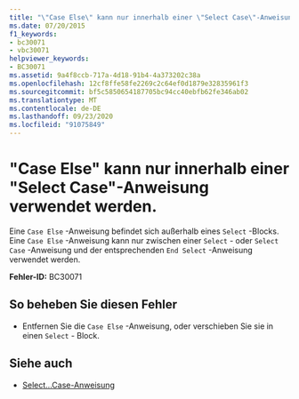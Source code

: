 ```yaml
---
title: "\"Case Else\" kann nur innerhalb einer \"Select Case\"-Anweisung verwendet werden."
ms.date: 07/20/2015
f1_keywords:
- bc30071
- vbc30071
helpviewer_keywords:
- BC30071
ms.assetid: 9a4f8ccb-717a-4d18-91b4-4a373202c38a
ms.openlocfilehash: 12cf8ffe58fe2269c2c64ef0d1879e32835961f3
ms.sourcegitcommit: bf5c5850654187705bc94cc40ebfb62fe346ab02
ms.translationtype: MT
ms.contentlocale: de-DE
ms.lasthandoff: 09/23/2020
ms.locfileid: "91075849"
---
```

# <a name="case-else-can-only-appear-inside-a-select-case-statement"></a>"Case Else" kann nur innerhalb einer "Select Case"-Anweisung verwendet werden.

Eine `Case Else` -Anweisung befindet sich außerhalb eines `Select` -Blocks. Eine `Case Else` -Anweisung kann nur zwischen einer `Select` - oder `Select Case` -Anweisung und der entsprechenden `End Select` -Anweisung verwendet werden.  
  
 **Fehler-ID:** BC30071  
  
## <a name="to-correct-this-error"></a>So beheben Sie diesen Fehler  
  
- Entfernen Sie die `Case Else` -Anweisung, oder verschieben Sie sie in einen `Select` - Block.  
  
## <a name="see-also"></a>Siehe auch

- [Select...Case-Anweisung](../language-reference/statements/select-case-statement.md)
